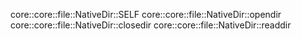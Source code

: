 core::core::file::NativeDir::SELF
core::core::file::NativeDir::opendir
core::core::file::NativeDir::closedir
core::core::file::NativeDir::readdir